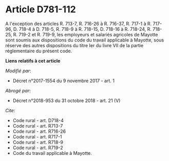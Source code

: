 # Article D781-112

A l'exception des articles R. 713-7, R. 716-26 à R. 716-37, R. 717-1 à R. 717-96, D. 718-4 à D. 718-5, R. 718-9 à R. 718-15,
D. 718-16 à R. 718-24, R. 718-25, R. 719-2 et R. 719-9, les employeurs et salariés agricoles de Mayotte sont soumis aux
dispositions du code du travail applicable à Mayotte, sous réserve des autres dispositions du titre Ier du livre VII de la
partie réglementaire du présent code.

**Liens relatifs à cet article**

_Modifié par_:

  - Décret n°2017-1554 du 9 novembre 2017 - art. 1

_Abrogé par_:

  - Décret n°2018-953 du 31 octobre 2018 - art. 21 (V)

_Cite_:

  - Code rural - art. D718-4
  - Code rural - art. R713-7
  - Code rural - art. R716-26
  - Code rural - art. R717-1
  - Code rural - art. R718-9
  - Code rural - art. R719-2
  - Code du travail applicable à Mayotte.
